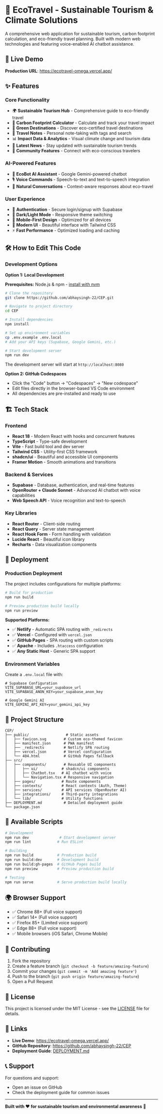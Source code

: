 # 🌿 EcoTravel - Sustainable Tourism & Climate Solutions

A comprehensive web application for sustainable tourism, carbon footprint calculation, and eco-friendly travel planning. Built with modern web technologies and featuring voice-enabled AI chatbot assistance.

## 🚀 Live Demo

**Production URL**: https://ecotravel-omega.vercel.app/

## ✨ Features

### Core Functionality
- 🌍 **Sustainable Tourism Hub** - Comprehensive guide to eco-friendly travel
- 🧮 **Carbon Footprint Calculator** - Calculate and track your travel impact
- 📍 **Green Destinations** - Discover eco-certified travel destinations
- 📝 **Travel Notes** - Personal note-taking with tags and search
- 📊 **Impact Data & Analytics** - Visual climate change and tourism data
- 📰 **Latest News** - Stay updated with sustainable tourism trends
- 👥 **Community Features** - Connect with eco-conscious travelers

### AI-Powered Features
- 🤖 **EcoBot AI Assistant** - Google Gemini-powered chatbot
- 🎙️ **Voice Commands** - Speech-to-text and text-to-speech integration
- 💬 **Natural Conversations** - Context-aware responses about eco-travel

### User Experience
- 🔐 **Authentication** - Secure login/signup with Supabase
- 🌙 **Dark/Light Mode** - Responsive theme switching
- 📱 **Mobile-First Design** - Optimized for all devices
- 🎨 **Modern UI** - Beautiful interface with Tailwind CSS
- ⚡ **Fast Performance** - Optimized loading and caching

## 🛠️ How to Edit This Code

### Development Options

**Option 1: Local Development**

**Prerequisites:** Node.js & npm - [install with nvm](https://github.com/nvm-sh/nvm#installing-and-updating)

```bash
# Clone the repository
git clone https://github.com/abhaysingh-22/CEP.git

# Navigate to project directory
cd CEP

# Install dependencies
npm install

# Set up environment variables
cp .env.example .env.local
# Add your API keys (Supabase, Google Gemini, etc.)

# Start development server
npm run dev
```

The development server will start at `http://localhost:8080`

**Option 2: GitHub Codespaces**

- Click the "Code" button → "Codespaces" → "New codespace"
- Edit files directly in the browser-based VS Code environment
- All dependencies are pre-installed and ready to use

## 🏗️ Tech Stack

### Frontend
- **React 18** - Modern React with hooks and concurrent features
- **TypeScript** - Type-safe development
- **Vite** - Fast build tool and dev server
- **Tailwind CSS** - Utility-first CSS framework
- **shadcn/ui** - Beautiful and accessible UI components
- **Framer Motion** - Smooth animations and transitions

### Backend & Services
- **Supabase** - Database, authentication, and real-time features
- **OpenRouter + Claude Sonnet** - Advanced AI chatbot with voice capabilities
- **Web Speech API** - Voice recognition and text-to-speech

### Key Libraries
- **React Router** - Client-side routing
- **React Query** - Server state management
- **React Hook Form** - Form handling with validation
- **Lucide React** - Beautiful icon library
- **Recharts** - Data visualization components

## 🚀 Deployment

### Production Deployment

The project includes configurations for multiple platforms:

```bash
# Build for production
npm run build

# Preview production build locally
npm run preview
```

**Supported Platforms:**
- ✅ **Netlify** - Automatic SPA routing with `_redirects`
- ✅ **Vercel** - Configured with `vercel.json`
- ✅ **GitHub Pages** - SPA routing with custom scripts
- ✅ **Apache** - Includes `.htaccess` configuration
- ✅ **Any Static Host** - Generic SPA support

### Environment Variables

Create a `.env.local` file with:

```env
# Supabase Configuration
VITE_SUPABASE_URL=your_supabase_url
VITE_SUPABASE_ANON_KEY=your_supabase_anon_key

# Google Gemini AI
VITE_GEMINI_API_KEY=your_gemini_api_key
```

## 📁 Project Structure

```
CEP/
├── public/                 # Static assets
│   ├── favicon.svg        # Custom eco-themed favicon
│   ├── manifest.json      # PWA manifest
│   ├── _redirects         # Netlify SPA routing
│   ├── vercel.json        # Vercel configuration
│   └── 404.html           # GitHub Pages fallback
├── src/
│   ├── components/        # Reusable UI components
│   │   ├── ui/           # shadcn/ui components
│   │   ├── Chatbot.tsx   # AI chatbot with voice
│   │   └── Navigation.tsx # Responsive navigation
│   ├── pages/            # Route components
│   ├── contexts/         # React contexts (Auth, Theme)
│   ├── services/         # API services (OpenRouter AI)
│   ├── integrations/     # Third-party integrations
│   └── lib/              # Utility functions
├── DEPLOYMENT.md          # Detailed deployment guide
└── package.json
```

## 🔧 Available Scripts

```bash
# Development
npm run dev              # Start development server
npm run lint            # Run ESLint

# Building
npm run build           # Production build
npm run build:dev       # Development build
npm run build:gh-pages  # GitHub Pages build
npm run preview         # Preview production build

# Testing
npm run serve           # Serve production build locally
```

## 🌍 Browser Support

- ✅ Chrome 88+ (Full voice support)
- ✅ Safari 14+ (Full voice support)  
- ✅ Firefox 85+ (Limited voice support)
- ✅ Edge 88+ (Full voice support)
- ✅ Mobile browsers (iOS Safari, Chrome Mobile)

## 🤝 Contributing

1. Fork the repository
2. Create a feature branch (`git checkout -b feature/amazing-feature`)
3. Commit your changes (`git commit -m 'Add amazing feature'`)
4. Push to the branch (`git push origin feature/amazing-feature`)
5. Open a Pull Request

## 📄 License

This project is licensed under the MIT License - see the [LICENSE](LICENSE) file for details.

## 🔗 Links

- **Live Demo**: https://ecotravel-omega.vercel.app/
- **GitHub Repository**: https://github.com/abhaysingh-22/CEP
- **Deployment Guide**: [DEPLOYMENT.md](DEPLOYMENT.md)

## 📞 Support

For questions and support:
- Open an issue on GitHub
- Check the deployment guide for common issues

---

**Built with ❤️ for sustainable tourism and environmental awareness** 🌿

